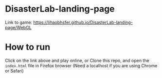 # DisasterLab-landing-page

Link to game: https://lihaobhsfer.github.io/DisasterLab-landing-page/WebGL


# How to run
Click on the link above and play online, or
Clone this repo, and open the `index.html` file in Firefox browser (Need a localhost if you are using Chrome or Safari)
